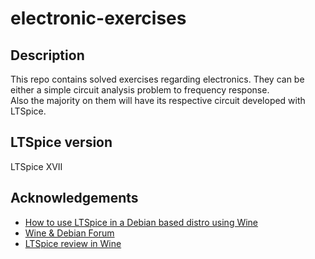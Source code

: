 # electronic-exercises
## Description
This repo contains solved exercises regarding electronics. They can be either a simple circuit analysis problem to frequency response. 
<br>
Also the majority on them will have its respective circuit developed with LTSpice.
<br>
## LTSpice version
LTSpice XVII
## Acknowledgements
- [How to use LTSpice in a Debian based distro using Wine](https://wine.htmlvalidator.com/install-wine-on-debian-12.html)
- [Wine & Debian Forum](https://forums.debian.net/viewtopic.php?t=154513)
- [LTSpice review in Wine](https://appdb.winehq.org/objectManager.php?sClass=application&iId=2000)
